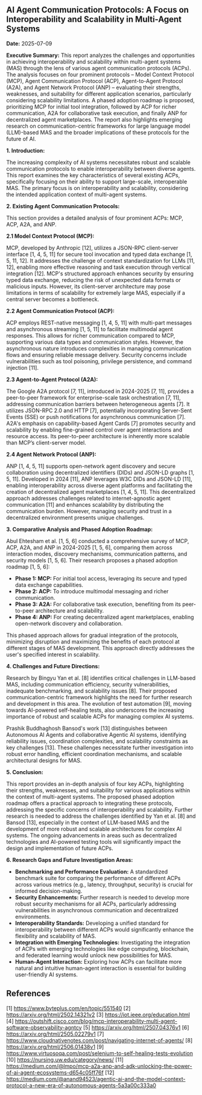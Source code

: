 ## AI Agent Communication Protocols: A Focus on Interoperability and Scalability in Multi-Agent Systems

**Date:** 2025-07-09

**Executive Summary:** This report analyzes the challenges and opportunities in achieving interoperability and scalability within multi-agent systems (MAS) through the lens of various agent communication protocols (ACPs).  The analysis focuses on four prominent protocols – Model Context Protocol (MCP), Agent Communication Protocol (ACP), Agent-to-Agent Protocol (A2A), and Agent Network Protocol (ANP) – evaluating their strengths, weaknesses, and suitability for different application scenarios, particularly considering scalability limitations.  A phased adoption roadmap is proposed, prioritizing MCP for initial tool integration, followed by ACP for richer communication, A2A for collaborative task execution, and finally ANP for decentralized agent marketplaces.  The report also highlights emerging research on communication-centric frameworks for large language model (LLM)-based MAS and the broader implications of these protocols for the future of AI.

**1. Introduction:**

The increasing complexity of AI systems necessitates robust and scalable communication protocols to enable interoperability between diverse agents.  This report examines the key characteristics of several existing ACPs, specifically focusing on their ability to support large-scale, interoperable MAS.  The primary focus is on interoperability and scalability, considering the intended application context of multi-agent systems.

**2. Existing Agent Communication Protocols:**

This section provides a detailed analysis of four prominent ACPs: MCP, ACP, A2A, and ANP.

**2.1 Model Context Protocol (MCP):**

MCP, developed by Anthropic [12], utilizes a JSON-RPC client-server interface [1, 4, 5, 11] for secure tool invocation and typed data exchange [1, 5, 11, 12].  It addresses the challenge of context standardization for LLMs [11, 12], enabling more effective reasoning and task execution through vertical integration [12].  MCP's structured approach enhances security by ensuring typed data exchange, reducing the risk of unexpected data formats or malicious inputs.  However, its client-server architecture may pose limitations in terms of scalability for extremely large MAS, especially if a central server becomes a bottleneck.

**2.2 Agent Communication Protocol (ACP):**

ACP employs REST-native messaging [1, 4, 5, 11] with multi-part messages and asynchronous streaming [1, 5, 11] to facilitate multimodal agent responses.  This allows for richer communication compared to MCP, supporting various data types and communication styles.  However, the asynchronous nature introduces complexities in managing communication flows and ensuring reliable message delivery.  Security concerns include vulnerabilities such as tool poisoning, privilege persistence, and command injection [11].

**2.3 Agent-to-Agent Protocol (A2A):**

The Google A2A protocol [7, 11], introduced in 2024-2025 [7, 11], provides a peer-to-peer framework for enterprise-scale task orchestration [7, 11], addressing communication barriers between heterogeneous agents [7].  It utilizes JSON-RPC 2.0 and HTTP [7], potentially incorporating Server-Sent Events (SSE) or push notifications for asynchronous communication [7].  A2A's emphasis on capability-based Agent Cards [7] promotes security and scalability by enabling fine-grained control over agent interactions and resource access.  Its peer-to-peer architecture is inherently more scalable than MCP’s client-server model.

**2.4 Agent Network Protocol (ANP):**

ANP [1, 4, 5, 11] supports open-network agent discovery and secure collaboration using decentralized identifiers (DIDs) and JSON-LD graphs [1, 5, 11].  Developed in 2024 [11], ANP leverages W3C DIDs and JSON-LD [11], enabling interoperability across diverse agent platforms and facilitating the creation of decentralized agent marketplaces [1, 4, 5, 11].  This decentralized approach addresses challenges related to internet-agnostic agent communication [11] and enhances scalability by distributing the communication burden.  However, managing security and trust in a decentralized environment presents unique challenges.

**3. Comparative Analysis and Phased Adoption Roadmap:**

Abul Ehtesham et al. [1, 5, 6] conducted a comprehensive survey of MCP, ACP, A2A, and ANP in 2024-2025 [1, 5, 6], comparing them across interaction modes, discovery mechanisms, communication patterns, and security models [1, 5, 6].  Their research proposes a phased adoption roadmap [1, 5, 6]:

* **Phase 1: MCP:**  For initial tool access, leveraging its secure and typed data exchange capabilities.
* **Phase 2: ACP:**  To introduce multimodal messaging and richer communication.
* **Phase 3: A2A:**  For collaborative task execution, benefiting from its peer-to-peer architecture and scalability.
* **Phase 4: ANP:**  For creating decentralized agent marketplaces, enabling open-network discovery and collaboration.

This phased approach allows for gradual integration of the protocols, minimizing disruption and maximizing the benefits of each protocol at different stages of MAS development.  This approach directly addresses the user's specified interest in scalability.

**4. Challenges and Future Directions:**

Research by Bingyu Yan et al. [8] identifies critical challenges in LLM-based MAS, including communication efficiency, security vulnerabilities, inadequate benchmarking, and scalability issues [8].  Their proposed communication-centric framework highlights the need for further research and development in this area.  The evolution of test automation [9], moving towards AI-powered self-healing tests, also underscores the increasing importance of robust and scalable ACPs for managing complex AI systems.

Prashik Buddhaghosh Bansod's work [13] distinguishes between Autonomous AI Agents and collaborative Agentic AI systems, identifying reliability issues, coordination complexities, and scalability constraints as key challenges [13].  These challenges necessitate further investigation into robust error handling, efficient coordination mechanisms, and scalable architectural designs for MAS.

**5. Conclusion:**

This report provides an in-depth analysis of four key ACPs, highlighting their strengths, weaknesses, and suitability for various applications within the context of multi-agent systems.  The proposed phased adoption roadmap offers a practical approach to integrating these protocols, addressing the specific concerns of interoperability and scalability.  Further research is needed to address the challenges identified by Yan et al. [8] and Bansod [13], especially in the context of LLM-based MAS and the development of more robust and scalable architectures for complex AI systems.  The ongoing advancements in areas such as decentralized technologies and AI-powered testing tools will significantly impact the design and implementation of future ACPs.

**6. Research Gaps and Future Investigation Areas:**

* **Benchmarking and Performance Evaluation:**  A standardized benchmark suite for comparing the performance of different ACPs across various metrics (e.g., latency, throughput, security) is crucial for informed decision-making.
* **Security Enhancements:**  Further research is needed to develop more robust security mechanisms for all ACPs, particularly addressing vulnerabilities in asynchronous communication and decentralized environments.
* **Interoperability Standards:**  Developing a unified standard for interoperability between different ACPs would significantly enhance the flexibility and scalability of MAS.
* **Integration with Emerging Technologies:**  Investigating the integration of ACPs with emerging technologies like edge computing, blockchain, and federated learning would unlock new possibilities for MAS.
* **Human-Agent Interaction:**  Exploring how ACPs can facilitate more natural and intuitive human-agent interaction is essential for building user-friendly AI systems.

## References

[1] https://www.byteplus.com/en/topic/551540
[2] https://arxiv.org/html/2502.14321v2
[3] https://iot.ieee.org/education.html
[4] https://outshift.cisco.com/blog/mcp-interoperability-multi-agent-software-observability-agntcy
[5] https://arxiv.org/html/2507.04376v1
[6] https://arxiv.org/html/2505.02279v1
[7] https://www.cloudnativenotes.com/post/navigating-internet-of-agents/
[8] https://arxiv.org/html/2506.01438v1
[9] https://www.virtuosoqa.com/post/selenium-to-self-healing-tests-evolution
[10] https://nursing.uw.edu/category/news/
[11] https://medium.com/@lmpo/mcp-a2a-anp-and-adk-unlocking-the-power-of-ai-agent-ecosystems-d654c05ff76f
[12] https://medium.com/@anand94523/agentic-ai-and-the-model-context-protocol-a-new-era-of-autonomous-agents-5a3a00c333a0
